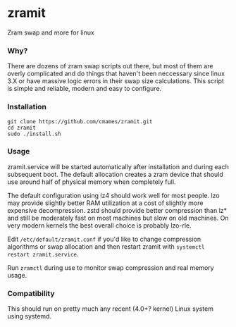 # zramit
Zram swap and more for linux

### Why?

There are dozens of zram swap scripts out there, but most of them are overly
complicated and do things that haven't been neccessary since linux 3.X or have
massive logic errors in their swap size calculations. This script is simple and
reliable, modern and easy to configure.

### Installation

```
git clone https://github.com/cmames/zramit.git
cd zramit
sudo ./install.sh
```

### Usage

zramit.service will be started automatically after installation and during
each subsequent boot. The default allocation creates a zram device that should
use around half of physical memory when completely full.

The default configuration using lz4 should work well for most people. lzo may
provide slightly better RAM utilization at a cost of slightly more expensive
decompression. zstd should provide better compression than lz* and still be
moderately fast on most machines but slow on old machines. On very modern
kernels the best overall choice is probably lzo-rle.

Edit `/etc/default/zramit.conf` if you'd like to change compression algorithms
or swap allocation and then restart zramit with
`systemctl restart zramit.service`.

Run `zramctl` during use to monitor swap compression and real memory usage.

### Compatibility

This should run on pretty much any recent (4.0+? kernel) Linux system using
systemd.
